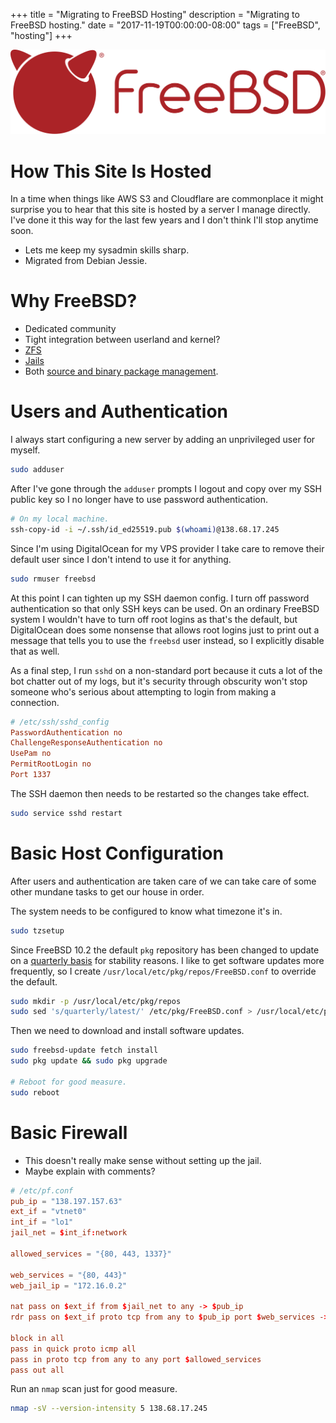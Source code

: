 +++
title = "Migrating to FreeBSD Hosting"
description = "Migrating to FreeBSD hosting."
date = "2017-11-19T00:00:00-08:00"
tags = ["FreeBSD", "hosting"]
+++

<img src='freebsd-logo.svg' alt='FreeBSD Logo' class='no-border' />

# How This Site Is Hosted

In a time when things like AWS S3 and Cloudflare are commonplace it might
surprise you to hear that this site is hosted by a server I manage directly.
I've done it this way for the last few years and I don't think I'll stop
anytime soon.

- Lets me keep my sysadmin skills sharp.
- Migrated from Debian Jessie.

# Why FreeBSD?

- Dedicated community
- Tight integration between userland and kernel?
- [ZFS][ZFS]
- [Jails][FreeBSD jails]
- Both [source and binary package management][FreeBSD Software].

# Users and Authentication

I always start configuring a new server by adding an unprivileged user for
myself.
```bash
sudo adduser
```

After I've gone through the `adduser` prompts I logout and copy over my SSH
public key so I no longer have to use password authentication.
```bash
# On my local machine.
ssh-copy-id -i ~/.ssh/id_ed25519.pub $(whoami)@138.68.17.245
```

Since I'm using DigitalOcean for my VPS provider I take care to remove their
default user since I don't intend to use it for anything.
```bash
sudo rmuser freebsd
```

At this point I can tighten up my SSH daemon config. I turn off password
authentication so that only SSH keys can be used. On an ordinary FreeBSD system
I wouldn't have to turn off root logins as that's the default, but
DigitalOcean does some nonsense that allows root logins just to print out a
message that tells you to use the `freebsd` user instead, so I explicitly
disable that as well.

As a final step, I run `sshd` on a non-standard port because it cuts a lot of the bot 
chatter out of my logs, but it's security through obscurity won't stop someone
who's serious about attempting to login from making a connection.
```conf
# /etc/ssh/sshd_config
PasswordAuthentication no
ChallengeResponseAuthentication no
UsePam no
PermitRootLogin no
Port 1337
```

The SSH daemon then needs to be restarted so the changes take effect.
```bash
sudo service sshd restart
```

# Basic Host Configuration

After users and authentication are taken care of we can take care of some other
mundane tasks to get our house in order.

The system needs to be configured to know what timezone it's in.
```bash
sudo tzsetup
```

Since FreeBSD 10.2 the default `pkg` repository has been changed to update on a
[quarterly basis][quarterly updates] for stability reasons. I like to get
software updates more frequently, so I create
`/usr/local/etc/pkg/repos/FreeBSD.conf` to override the default.

```bash
sudo mkdir -p /usr/local/etc/pkg/repos
sudo sed 's/quarterly/latest/' /etc/pkg/FreeBSD.conf > /usr/local/etc/pkg/repos/FreeBSD.conf
```

Then we need to download and install software updates.
```bash
sudo freebsd-update fetch install
sudo pkg update && sudo pkg upgrade

# Reboot for good measure.
sudo reboot
```

# Basic Firewall
- This doesn't really make sense without setting up the jail.
- Maybe explain with comments?

```conf
# /etc/pf.conf
pub_ip = "138.197.157.63"
ext_if = "vtnet0"
int_if = "lo1"
jail_net = $int_if:network

allowed_services = "{80, 443, 1337}"

web_services = "{80, 443}"
web_jail_ip = "172.16.0.2"

nat pass on $ext_if from $jail_net to any -> $pub_ip
rdr pass on $ext_if proto tcp from any to $pub_ip port $web_services -> $web_jail_ip

block in all
pass in quick proto icmp all
pass in proto tcp from any to any port $allowed_services
pass out all
```
Run an `nmap` scan just for good measure.
```bash
nmap -sV --version-intensity 5 138.68.17.245
```

[ZFS]: https://www.freebsd.org/doc/handbook/zfs.html
[FreeBSD jails]: https://www.freebsd.org/doc/handbook/jails.html
[FreeBSD Software]: https://www.freebsd.org/doc/en_US.ISO8859-1/books/handbook/ports-overview.html
[quarterly updates]: https://forums.freebsd.org/threads/52843/
